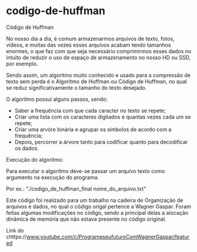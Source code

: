 # codigo-de-huffman
Código de Huffman
	
No nosso dia a dia, é comum armazenarmos arquivos de texto, fotos, vídeos, e muitas das vezes esses arquivos acabam tendo tamanhos enormes, o que faz com que seja necessário comprimirmos esses dados no intuito de reduzir o uso de espaço de armazenamento no nosso HD ou SSD, por exemplo.
	
Sendo assim, um algoritmo muito conhecido e usado para a compressão de texto sem perda é o Algoritmo de Huffman ou Código de Huffman, no qual se reduz significativamente o tamanho do texto desejado.
	
O algoritmo possui alguns passos, sendo:

- Saber a frequência com que cada caracter no texto se repete;
- Criar uma lista com os caracteres digitados e quantas vezes cada um se repete;
- Criar uma arvóre binária e agrupar os símbolos de acordo com a frequência;
- Depois, percorrer a árvore tanto para codificar quanto para decodificar os dados.


Execução do algoritmo:

Para executar o algoritmo deve-se passar um arquivo texto como argumento na execução do programa.

Por ex.: "./codigo_de_huffman_final nome_do_arquivo.txt"


Este código foi realizado para um trabalho na cadeira de Organização de arquivos e dados, no qual o código origal pertence a Wagner Gaspar. Foram feitas algumas modificações no código, sendo a principal delas a alocação dinâmica de memória que não estava presente no código original.

Link do chttps://www.youtube.com/c/ProgrameseufuturoComWagnerGaspar/featured
